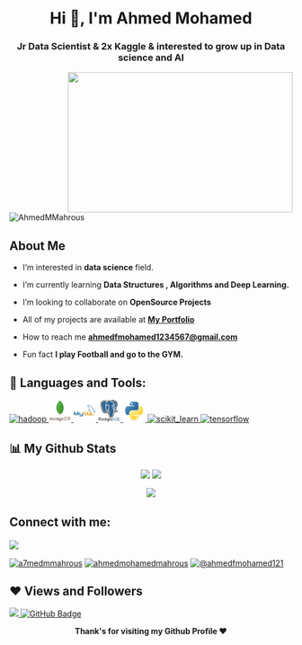 

<h1 align="center">Hi 👋,  I'm Ahmed Mohamed</h1>
<h3 align="center"> Jr Data Scientist & 2x Kaggle & interested to grow up in Data science and AI  </h3>
<img align="right" height="250" width="400" src="https://media0.giphy.com/media/ZVik7pBtu9dNS/giphy.gif?cid=ecf05e47ngltwv27n3hcg1j7vgi7rppep5uiubufla1vvnbn&amp;rid=giphy.gif&amp;ct=g" />

<p align="left"> <img src="https://komarev.com/ghpvc/?username=AhmedMMahrous&label=Profile%20views&color=0e75b6&style=flat" alt="AhmedMMahrous" /> </p>


##  About Me

-  I’m interested in **data science** field.

-  I’m currently learning **Data Structures , Algorithms and Deep Learning.**

-  I’m looking to collaborate on **OpenSource Projects**

-  All of my projects are available at **[My Portfolio](https://www.kaggle.com/ahmedmohamedmahrous)**

-  How to reach me **ahmedfmohamed1234567@gmail.com**

-  Fun fact **I play Football and go to the GYM.**

## 🚀 Languages and Tools:

<p align="left"> <a href="https://hadoop.apache.org/" target="_blank"> <img src="https://www.vectorlogo.zone/logos/apache_hadoop/apache_hadoop-icon.svg" alt="hadoop" width="40" height="40"/> </a> <a href="https://www.mongodb.com/" target="_blank"> <img src="https://raw.githubusercontent.com/devicons/devicon/master/icons/mongodb/mongodb-original-wordmark.svg" alt="mongodb" width="40" height="40"/> </a> <a href="https://www.mysql.com/" target="_blank"> <img src="https://raw.githubusercontent.com/devicons/devicon/master/icons/mysql/mysql-original-wordmark.svg" alt="mysql" width="40" height="40"/> </a> <a href="https://www.postgresql.org" target="_blank"> <img src="https://raw.githubusercontent.com/devicons/devicon/master/icons/postgresql/postgresql-original-wordmark.svg" alt="postgresql" width="40" height="40"/> </a> <a href="https://www.python.org" target="_blank"> <img src="https://raw.githubusercontent.com/devicons/devicon/master/icons/python/python-original.svg" alt="python" width="40" height="40"/> </a> <a href="https://scikit-learn.org/" target="_blank"> <img src="https://upload.wikimedia.org/wikipedia/commons/0/05/Scikit_learn_logo_small.svg" alt="scikit_learn" width="40" height="40"/> </a> <a href="https://www.tensorflow.org" target="_blank"> <img src="https://www.vectorlogo.zone/logos/tensorflow/tensorflow-icon.svg" alt="tensorflow" width="40" height="40"/> </a> </p>


## 📊 My Github Stats
<p align="center">
  <img width="48%" src="https://github-readme-stats.vercel.app/api?username=AhmedMMahrous&show_icons=true&theme=tokyonight" />
  <img width="48%" src="https://github-readme-streak-stats.herokuapp.com/?user=AhmedMMahrous&theme=tokyonight" />
</p>


<p align="center">
<img width="48%" src ="https://activity-graph.herokuapp.com/graph?username=AhmedMMahrous&bg_color=ffffff&color=0400ff&line=0400ff&point=03d3d&area=true&hide_border=true" >
    
</p>





## Connect with me:
<p align="left">

<a href = "https://www.linkedin.com/in/ahmed-mohamed-mahrous-19304517b/"><img align="center" src="https://img.icons8.com/fluent/48/000000/linkedin.png" /></a>
  <p>
<a href="https://twitter.com/a7medmmahrous" target="blank"><img align="center" src="https://raw.githubusercontent.com/rahuldkjain/github-profile-readme-generator/master/src/images/icons/Social/twitter.svg" alt="a7medmmahrous" height="30" width="40" /></a>
<a href="https://kaggle.com/ahmedmohamedmahrous" target="blank"><img align="center" src="https://raw.githubusercontent.com/rahuldkjain/github-profile-readme-generator/master/src/images/icons/Social/kaggle.svg" alt="ahmedmohamedmahrous" height="30" width="40" /></a>
<a href="https://www.hackerrank.com/ahmedfmohamed121" target="blank"><img align="center" src="https://raw.githubusercontent.com/rahuldkjain/github-profile-readme-generator/master/src/images/icons/Social/hackerrank.svg" alt="@ahmedfmohamed121" height="30" width="40" /></a>
</p>

</p>

## ❤ Views and Followers
<a href="https://github.com/Meghna-DAS/github-profile-views-counter">
    <img src="https://komarev.com/ghpvc/?username=AhmedMMahrous">
</a>
<a href="https://github.com/AhmedMMahrous?tab=followers"><img src="https://img.shields.io/github/followers/AhmedMMahrous?label=Followers&style=social" alt="GitHub Badge"></a>
<div align="center">
  
<b>Thank's for visiting my Github Profile ❤️</b>
</div>

